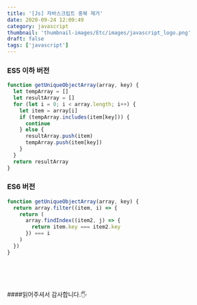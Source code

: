 ```yaml
---
title: '[Js] 자바스크립트 중복 제거'
date: 2020-09-24 12:09:49
category: javascript
thumbnail: 'thumbnail-images/Etc/images/javascript_logo.png'
draft: false
tags: ['javascript']
---
```


### ES5 이하 버전

```javascript
function getUniqueObjectArray(array, key) {
  let tempArray = []
  let resultArray = []
  for (let i = 0; i < array.length; i++) {
    let item = array[i]
    if (tempArray.includes(item[key])) {
      continue
    } else {
      resultArray.push(item)
      tempArray.push(item[key])
    }
  }
  return resultArray
}
```

### ES6 버전

```javascript
function getUniqueObjectArray(array, key) {
  return array.filter((item, i) => {
    return (
      array.findIndex((item2, j) => {
        return item.key === item2.key
      }) === i
    )
  })
}
```

<br>
<br>
<br>

####읽어주셔서 감사합니다.🖐
